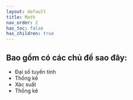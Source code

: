 ```yaml
---
layout: default
title: Math
nav_order: 2
has_toc: false
has_children: true
---
```


## Bao gồm có các chủ đề sao đây:
- Đại số tuyến tính
- Thống kê
- Xác suất
- Thống kê
